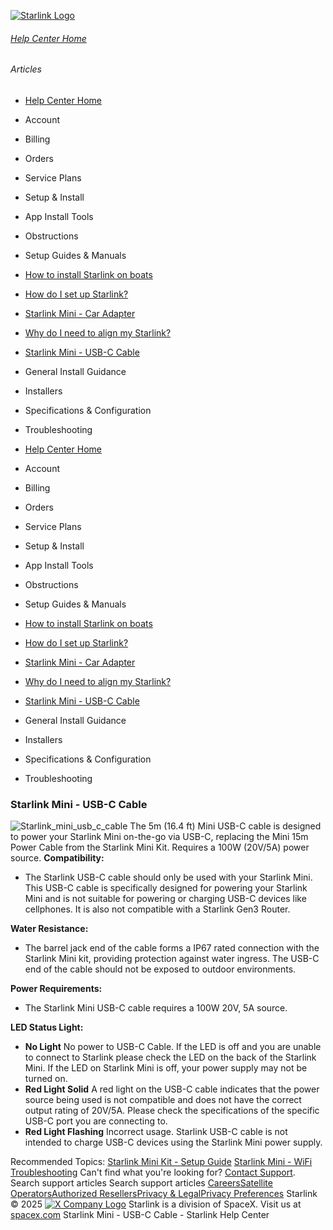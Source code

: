 [![Starlink Logo](https://www.starlink.com/_next/image?url=%2Fassets%2Fimages%2Flogo%2Flogo_white.png&w=3840&q=75)](https://www.starlink.com/support/article/<https:/www.starlink.com/>)
###### [Help Center Home](https://www.starlink.com/support/article/</support>)
###### Articles
  * [Help Center Home](https://www.starlink.com/support/article/</support>)
  * Account
  * Billing
  * Orders
  * Service Plans
  * Setup & Install
  * App Install Tools
  * Obstructions
  * Setup Guides & Manuals
  * [How to install Starlink on boats](https://www.starlink.com/support/article/</support/article/6d0a3213-27e9-1698-d877-08e181928e25>)
  * [How do I set up Starlink?](https://www.starlink.com/support/article/</support/article/cd99e833-2adc-1cb2-01c3-7f1fbefa3784>)
  * [Starlink Mini - Car Adapter](https://www.starlink.com/support/article/</support/article/8a0d11cd-ff87-83a0-5a42-fca892b14cff>)
  * [Why do I need to align my Starlink?](https://www.starlink.com/support/article/</support/article/0b6cf05f-f7dd-77cf-8ef3-12a5727658e8>)
  * [Starlink Mini - USB-C Cable](https://www.starlink.com/support/article/</support/article/7c9fb509-e3c4-c6af-b2f5-ef95e645c046>)
  * General Install Guidance
  * Installers
  * Specifications & Configuration
  * Troubleshooting


  * [Help Center Home](https://www.starlink.com/support/article/</support>)
  * Account
  * Billing
  * Orders
  * Service Plans
  * Setup & Install
  * App Install Tools
  * Obstructions
  * Setup Guides & Manuals
  * [How to install Starlink on boats](https://www.starlink.com/support/article/</support/article/6d0a3213-27e9-1698-d877-08e181928e25>)
  * [How do I set up Starlink?](https://www.starlink.com/support/article/</support/article/cd99e833-2adc-1cb2-01c3-7f1fbefa3784>)
  * [Starlink Mini - Car Adapter](https://www.starlink.com/support/article/</support/article/8a0d11cd-ff87-83a0-5a42-fca892b14cff>)
  * [Why do I need to align my Starlink?](https://www.starlink.com/support/article/</support/article/0b6cf05f-f7dd-77cf-8ef3-12a5727658e8>)
  * [Starlink Mini - USB-C Cable](https://www.starlink.com/support/article/</support/article/7c9fb509-e3c4-c6af-b2f5-ef95e645c046>)
  * General Install Guidance
  * Installers
  * Specifications & Configuration
  * Troubleshooting


### Starlink Mini - USB-C Cable
![Starlink_mini_usb_c_cable](https://www.starlink.com/public-files/starlink_mini_usb_c_cable.png)
The 5m (16.4 ft) Mini USB-C cable is designed to power your Starlink Mini on-the-go via USB-C, replacing the Mini 15m Power Cable from the Starlink Mini Kit. Requires a 100W (20V/5A) power source.
**Compatibility:**
  * The Starlink USB-C cable should only be used with your Starlink Mini. This USB-C cable is specifically designed for powering your Starlink Mini and is not suitable for powering or charging USB-C devices like cellphones. It is also not compatible with a Starlink Gen3 Router.


**Water Resistance:**
  * The barrel jack end of the cable forms a IP67 rated connection with the Starlink Mini kit, providing protection against water ingress. The USB-C end of the cable should not be exposed to outdoor environments.


**Power Requirements:**
  * The Starlink Mini USB-C cable requires a 100W 20V, 5A source.


**LED Status Light:**
  * **No Light** No power to USB-C Cable. If the LED is off and you are unable to connect to Starlink please check the LED on the back of the Starlink Mini. If the LED on Starlink Mini is off, your power supply may not be turned on.
  * **Red Light Solid** A red light on the USB-C cable indicates that the power source being used is not compatible and does not have the correct output rating of 20V/5A. Please check the specifications of the specific USB-C port you are connecting to.
  * **Red Light Flashing** Incorrect usage. Starlink USB-C cable is not intended to charge USB-C devices using the Starlink Mini power supply.


Recommended Topics:
[Starlink Mini Kit - Setup Guide](https://www.starlink.com/support/article/<https:/support.starlink.com/?topic=2ac9f147-2938-d97b-5a39-bd1fc7f6fa10>)
[Starlink Mini - WiFi Troubleshooting](https://www.starlink.com/support/article/<https:/support.starlink.com/?topic=acb3bee4-53d9-2f4f-ca45-c21db163543c>)
Can't find what you're looking for? [Contact Support](https://www.starlink.com/support/article/</support/tickets?sourceType=web_article_help_center&sourceValue=7c9fb509-e3c4-c6af-b2f5-ef95e645c046>).
Search support articles
Search support articles
[Careers](https://www.starlink.com/support/article/<https:/www.spacex.com/careers>)[Satellite Operators](https://www.starlink.com/support/article/<https:/starlink.com/satellite-operators>)[Authorized Resellers](https://www.starlink.com/support/article/<https:/starlink.com/resellers>)[Privacy & Legal](https://www.starlink.com/support/article/<https:/starlink.com/legal>)[Privacy Preferences](https://www.starlink.com/support/article/<>)
Starlink © 2025
[![X Company Logo](https://www.starlink.com/assets/images/icons/x-logo.svg)](https://www.starlink.com/support/article/<https:/twitter.com/Starlink>)
Starlink is a division of SpaceX. Visit us at [spacex.com](https://www.starlink.com/support/article/<https:/www.spacex.com/>)
Starlink Mini - USB-C Cable - Starlink Help Center
